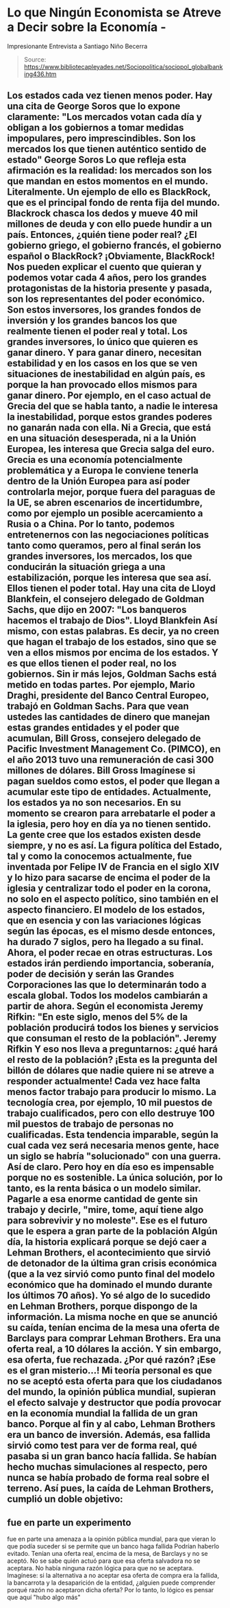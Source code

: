 # Lo que Ningún Economista se Atreve a Decir sobre la Economía - 
Impresionante Entrevista a Santiago Niño Becerra

> Source: https://www.bibliotecapleyades.net/Sociopolitica/sociopol_globalbanking436.htm

Los estados cada vez tienen menos poder.
Hay una cita de
George Soros que lo expone
claramente:
"Los mercados votan cada día y
obligan a los gobiernos a tomar medidas impopulares, pero
imprescindibles. Son los mercados los que tienen auténtico
sentido de estado"
George Soros
Lo que refleja esta afirmación es la realidad: los mercados son
los que mandan en estos momentos en el mundo.
Literalmente.
Un ejemplo de ello es
BlackRock, que es el principal fondo de
renta fija del mundo. Blackrock chasca los
dedos y mueve 40 mil millones de deuda y con ello puede hundir a
un país.
Entonces, ¿quién tiene poder real? ¿El gobierno griego, el
gobierno francés, el gobierno español o BlackRock?
¡Obviamente,
BlackRock!
Nos pueden explicar el cuento que quieran y podemos votar cada 4
años, pero los grandes protagonistas de la historia presente y
pasada, son los representantes del poder económico.
Son estos inversores, los grandes fondos de inversión y los
grandes bancos los que realmente tienen el poder real y total.
Los grandes inversores, lo único que quieren es ganar dinero. Y
para ganar dinero, necesitan estabilidad
y en los casos en los
que se ven situaciones de inestabilidad en algún país, es porque
la han provocado ellos mismos para ganar dinero.
Por ejemplo, en el caso actual de Grecia del que se habla tanto,
a nadie le interesa la inestabilidad, porque estos grandes
poderes no ganarán nada con ella.
Ni a Grecia, que está en una situación desesperada, ni a la
Unión Europea, les interesa que Grecia salga del euro.
Grecia es una economía potencialmente problemática y a Europa le
conviene tenerla dentro de la Unión Europea para así poder
controlarla mejor, porque fuera del paraguas de la UE, se abren
escenarios de incertidumbre, como por ejemplo un posible
acercamiento a Rusia o a China.
Por lo tanto, podemos entretenernos con las negociaciones
políticas tanto como queramos, pero al final serán los grandes
inversores, los mercados, los que conducirán la situación griega
a una estabilización, porque les interesa que sea así.
Ellos tienen el poder total.
Hay una cita de Lloyd Blankfein, el consejero delegado de
Goldman Sachs, que dijo en 2007:
"Los banqueros hacemos el
trabajo de Dios".
Lloyd Blankfein
Así mismo, con estas palabras.
Es decir, ya no creen que hagan el
trabajo de los estados, sino que se ven a ellos mismos por
encima de los estados. Y es que ellos tienen el poder real, no
los gobiernos.
Sin ir más lejos, Goldman Sachs está metido en todas partes.
Por ejemplo, Mario Draghi, presidente del Banco Central
Europeo, trabajó en Goldman Sachs.
Para que vean ustedes las cantidades de dinero que manejan estas
grandes entidades y el poder que acumulan, Bill Gross,
consejero delegado de Pacific Investment Management Co. (PIMCO),
en el año 2013 tuvo una remuneración de casi 300 millones de
dólares.
Bill Gross
Imagínese si pagan sueldos como estos, el poder que llegan a
acumular este tipo de entidades.
Actualmente, los estados ya no son necesarios. En su momento se
crearon para arrebatarle el poder a la iglesia, pero hoy en día
ya no tienen sentido.
La gente cree que los estados existen desde siempre, y no es
así.
La figura política del Estado, tal y como la conocemos
actualmente, fue inventada por Felipe IV de Francia en el siglo
XIV y lo hizo para sacarse de encima el poder de la iglesia y
centralizar todo el poder en la corona, no solo en el aspecto
político, sino también en el aspecto financiero.
El modelo de los estados, que en esencia y con las variaciones
lógicas según las épocas, es el mismo desde entonces, ha durado
7 siglos, pero ha llegado a su final.
Ahora, el poder recae en otras estructuras. Los estados irán
perdiendo importancia, soberanía, poder de decisión y serán las
Grandes Corporaciones las que lo determinarán todo a escala
global.
Todos los modelos cambiarán a partir de ahora.
Según el economista Jeremy Rifkin:
"En este siglo, menos del 5% de
la población producirá todos los bienes y servicios que
consuman el resto de la población".
Jeremy Rifkin
Y eso nos lleva a preguntarnos:
¿qué hará el resto de la
población?
¡Esta es la pregunta del billón de
dólares que nadie quiere ni se atreve a responder actualmente!
Cada vez hace falta menos factor trabajo para producir lo mismo.
La tecnología crea, por ejemplo, 10 mil puestos de trabajo
cualificados, pero con ello destruye 100 mil puestos de trabajo
de personas no cualificadas.
Esta tendencia imparable, según la cual cada vez será necesaria
menos gente, hace un siglo se habría "solucionado" con una
guerra.
Así de claro. Pero hoy en día eso es impensable porque no es
sostenible.
La única solución, por lo tanto, es la renta básica o un modelo
similar. Pagarle a esa enorme cantidad de gente sin trabajo y
decirle,
"mire, tome, aquí tiene algo
para sobrevivir y no moleste".
Ese es el futuro que le espera a
gran parte de la población
Algún día, la historia explicará porque se dejó caer a Lehman
Brothers, el acontecimiento que sirvió de detonador de la última
gran crisis económica (que a la vez sirvió como punto final del
modelo económico que ha dominado el mundo durante los últimos 70
años).
Yo sé algo de lo sucedido en Lehman Brothers, porque dispongo de
la información.
La misma noche en que se anunció su caída, tenían encima de la
mesa una oferta de Barclays para comprar Lehman Brothers. Era
una oferta real, a 10 dólares la acción.
Y sin embargo, esa oferta, fue
rechazada.
¿Por qué razón? ¡Ese es el gran
misterio...!
Mi teoría personal es que no se aceptó esta oferta para que los
ciudadanos del mundo, la opinión pública mundial, supieran el
efecto salvaje y destructor que podía provocar en la economía
mundial la fallida de un gran banco.
Porque al fin y al cabo, Lehman
Brothers era un banco de inversión.
Además, esa fallida sirvió como test para ver de forma real, qué
pasaba si un gran banco hacía fallida. Se habían hecho muchas
simulaciones al respecto, pero nunca se había probado de forma
real sobre el terreno.
Así pues, la caída de Lehman Brothers, cumplió un doble
objetivo:
-
fue en parte un experimento
-
fue en parte una amenaza a
la opinión pública mundial, para que vieran lo que podía
suceder si se permite que un banco haga fallida
Podrían haberlo evitado. Tenían una
oferta real, encima de la mesa, de Barclays y no se aceptó.
No se sabe quién actuó para que esa oferta salvadora no se
aceptara. No había ninguna razón lógica para que no se aceptara.
Imagínese:
si la alternativa a no aceptar
esa oferta de compra era la fallida, la bancarrota y la
desaparición de la entidad, ¿alguien puede comprender porqué
razón no aceptaron dicha oferta?
Por lo tanto, lo lógico es pensar
que aquí "hubo algo más"
